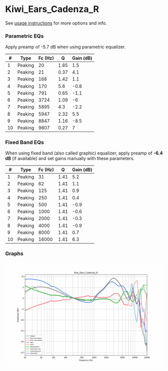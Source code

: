 # Kiwi_Ears_Cadenza_R
See [usage instructions](https://github.com/jaakkopasanen/AutoEq#usage) for more options and info.

### Parametric EQs
Apply preamp of -5.7 dB when using parametric equalizer.

|   # | Type    |   Fc (Hz) |    Q |   Gain (dB) |
|-----|---------|-----------|------|-------------|
|   1 | Peaking |        20 | 1.85 |         1.5 |
|   2 | Peaking |        21 | 0.37 |         4.1 |
|   3 | Peaking |       168 | 1.42 |         1.1 |
|   4 | Peaking |       170 | 5.6  |        -0.8 |
|   5 | Peaking |       791 | 0.65 |        -1.1 |
|   6 | Peaking |      3724 | 1.09 |        -6   |
|   7 | Peaking |      5895 | 4.3  |        -2.2 |
|   8 | Peaking |      5947 | 2.32 |         5.5 |
|   9 | Peaking |      8847 | 1.16 |        -8.5 |
|  10 | Peaking |      9807 | 0.27 |         7   |

### Fixed Band EQs
When using fixed band (also called graphic) equalizer, apply preamp of **-6.4 dB** (if available) and set gains manually with these parameters.

|   # | Type    |   Fc (Hz) |    Q |   Gain (dB) |
|-----|---------|-----------|------|-------------|
|   1 | Peaking |        31 | 1.41 |         5.2 |
|   2 | Peaking |        62 | 1.41 |         1.1 |
|   3 | Peaking |       125 | 1.41 |         0.9 |
|   4 | Peaking |       250 | 1.41 |         0.4 |
|   5 | Peaking |       500 | 1.41 |        -0.9 |
|   6 | Peaking |      1000 | 1.41 |        -0.6 |
|   7 | Peaking |      2000 | 1.41 |        -0.3 |
|   8 | Peaking |      4000 | 1.41 |        -0.9 |
|   9 | Peaking |      8000 | 1.41 |         0.7 |
|  10 | Peaking |     16000 | 1.41 |         6.3 |

### Graphs
![](./Kiwi_Ears_Cadenza_R.png)

